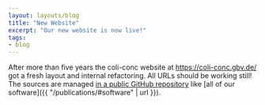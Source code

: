 ```yaml
---
layout: layouts/blog
title: "New Website"
excerpt: "Our new website is now live!"
tags:
- blog
---
```


After more than five years the coli-conc website at <https://coli-conc.gbv.de/> got a fresh layout and internal refactoring. All URLs should be working still! The sources are managed [in a public GitHub repository](https://github.com/gbv/coli-conc.gbv.de/) like [all of our software]({{ "/publications/#software" | url }}).
